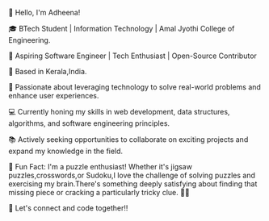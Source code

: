 👋 Hello, I'm Adheena!

🎓 BTech Student | Information Technology | Amal Jyothi College of Engineering.

🌟 Aspiring Software Engineer | Tech Enthusiast | Open-Source Contributor

📍 Based in Kerala,India.

🚀 Passionate about leveraging technology to solve real-world problems and enhance user experiences.

💻 Currently honing my skills in web development, data structures, algorithms, and software engineering principles.

📚 Actively seeking opportunities to collaborate on exciting projects and expand my knowledge in the field.

🎉 Fun Fact: I'm a puzzle enthusiast! Whether it's jigsaw puzzles,crosswords,or Sudoku,I love the challenge of solving puzzles and exercising my brain.There's something deeply satisfying about finding that missing piece or cracking a particularly tricky clue. 🧩💡

👾 Let's connect and code together!!

